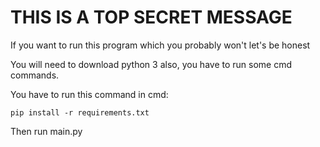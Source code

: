 <h1>THIS IS A TOP SECRET MESSAGE</h1>

<p>If you want to run this program which you probably won't let's be honest</p>

<p>You will need to download python 3 also, you have to run some cmd commands.</p>
<p>You have to run this command in cmd: </p><code>pip install -r requirements.txt</code>
<p>Then run main.py</p>